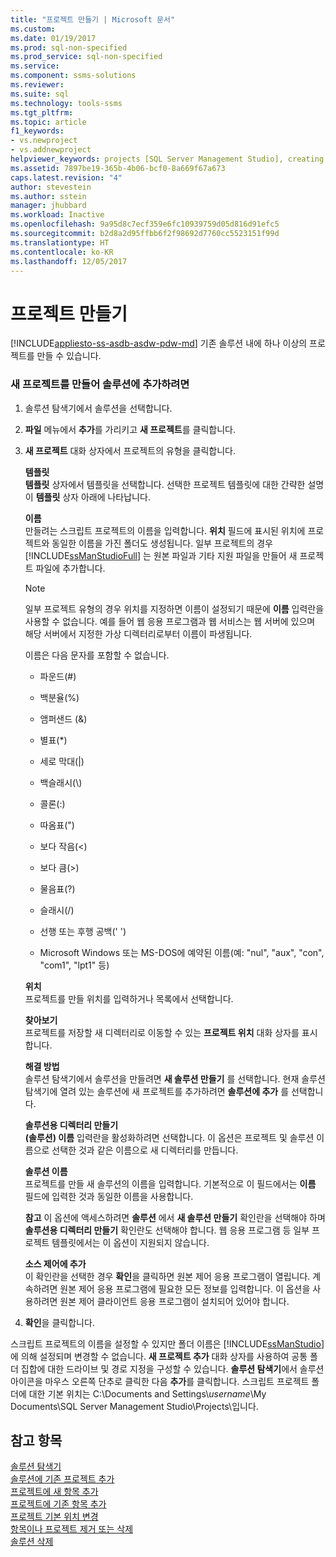 ```yaml
---
title: "프로젝트 만들기 | Microsoft 문서"
ms.custom: 
ms.date: 01/19/2017
ms.prod: sql-non-specified
ms.prod_service: sql-non-specified
ms.service: 
ms.component: ssms-solutions
ms.reviewer: 
ms.suite: sql
ms.technology: tools-ssms
ms.tgt_pltfrm: 
ms.topic: article
f1_keywords:
- vs.newproject
- vs.addnewproject
helpviewer_keywords: projects [SQL Server Management Studio], creating
ms.assetid: 7897be19-365b-4b06-bcf0-8a669f67a673
caps.latest.revision: "4"
author: stevestein
ms.author: sstein
manager: jhubbard
ms.workload: Inactive
ms.openlocfilehash: 9a95d8c7ecf359e6fc10939759d05d816d91efc5
ms.sourcegitcommit: b2d8a2d95ffbb6f2f98692d7760cc5523151f99d
ms.translationtype: HT
ms.contentlocale: ko-KR
ms.lasthandoff: 12/05/2017
---
```

# <a name="create-a-project"></a>프로젝트 만들기
[!INCLUDE[appliesto-ss-asdb-asdw-pdw-md](../../includes/appliesto-ss-asdb-asdw-pdw-md.md)] 기존 솔루션 내에 하나 이상의 프로젝트를 만들 수 있습니다.  
  
### <a name="to-create-a-new-project-and-add-it-to-a-solution"></a>새 프로젝트를 만들어 솔루션에 추가하려면  
  
1.  솔루션 탐색기에서 솔루션을 선택합니다.  
  
2.  **파일** 메뉴에서 **추가**를 가리키고 **새 프로젝트**를 클릭합니다.  
  
3.  **새 프로젝트** 대화 상자에서 프로젝트의 유형을 클릭합니다.  
  
    **템플릿**  
    **템플릿** 상자에서 템플릿을 선택합니다. 선택한 프로젝트 템플릿에 대한 간략한 설명이 **템플릿** 상자 아래에 나타납니다.  
  
    **이름**  
    만들려는 스크립트 프로젝트의 이름을 입력합니다. **위치** 필드에 표시된 위치에 프로젝트와 동일한 이름을 가진 폴더도 생성됩니다. 일부 프로젝트의 경우 [!INCLUDE[ssManStudioFull](../../includes/ssmanstudiofull_md.md)] 는 원본 파일과 기타 지원 파일을 만들어 새 프로젝트 파일에 추가합니다.  
  
    > [!NOTE]  
    > 일부 프로젝트 유형의 경우 위치를 지정하면 이름이 설정되기 때문에 **이름** 입력란을 사용할 수 없습니다. 예를 들어 웹 응용 프로그램과 웹 서비스는 웹 서버에 있으며 해당 서버에서 지정한 가상 디렉터리로부터 이름이 파생됩니다.  
  
    이름은 다음 문자를 포함할 수 없습니다.  
  
    -   파운드(#)  
  
    -   백분율(%)  
  
    -   앰퍼샌드 (&)  
  
    -   별표(*)  
  
    -   세로 막대(|)  
  
    -   백슬래시(\\)  
  
    -   콜론(:)  
  
    -   따옴표(")  
  
    -   보다 작음(\<)  
  
    -   보다 큼(>)  
  
    -   물음표(?)  
  
    -   슬래시(/)  
  
    -   선행 또는 후행 공백(' ')  
  
    -   Microsoft Windows 또는 MS-DOS에 예약된 이름(예: "nul", "aux", "con", "com1", "lpt1" 등)  
  
    **위치**  
    프로젝트를 만들 위치를 입력하거나 목록에서 선택합니다.  
  
    **찾아보기**  
    프로젝트를 저장할 새 디렉터리로 이동할 수 있는 **프로젝트 위치** 대화 상자를 표시합니다.  
  
    **해결 방법**  
    솔루션 탐색기에서 솔루션을 만들려면 **새 솔루션 만들기** 를 선택합니다. 현재 솔루션 탐색기에 열려 있는 솔루션에 새 프로젝트를 추가하려면 **솔루션에 추가** 를 선택합니다.  
  
    **솔루션용 디렉터리 만들기**  
    **(솔루션) 이름** 입력란을 활성화하려면 선택합니다. 이 옵션은 프로젝트 및 솔루션 이름으로 선택한 것과 같은 이름으로 새 디렉터리를 만듭니다.  
  
    **솔루션 이름**  
    프로젝트를 만들 새 솔루션의 이름을 입력합니다. 기본적으로 이 필드에서는 **이름** 필드에 입력한 것과 동일한 이름을 사용합니다.  
  
    **참고** 이 옵션에 액세스하려면 **솔루션** 에서 **새 솔루션 만들기** 확인란을 선택해야 하며 **솔루션용 디렉터리 만들기** 확인란도 선택해야 합니다. 웹 응용 프로그램 등 일부 프로젝트 템플릿에서는 이 옵션이 지원되지 않습니다.  
  
    **소스 제어에 추가**  
    이 확인란을 선택한 경우 **확인**을 클릭하면 원본 제어 응용 프로그램이 열립니다. 계속하려면 원본 제어 응용 프로그램에 필요한 모든 정보를 입력합니다. 이 옵션을 사용하려면 원본 제어 클라이언트 응용 프로그램이 설치되어 있어야 합니다.  
  
4.  **확인**을 클릭합니다.  
  
스크립트 프로젝트의 이름을 설정할 수 있지만 폴더 이름은 [!INCLUDE[ssManStudio](../../includes/ssmanstudio_md.md)] 에 의해 설정되며 변경할 수 없습니다. **새 프로젝트 추가** 대화 상자를 사용하여 공통 폴더 집합에 대한 드라이브 및 경로 지정을 구성할 수 있습니다. **솔루션 탐색기**에서 솔루션 아이콘을 마우스 오른쪽 단추로 클릭한 다음 **추가**를 클릭합니다. 스크립트 프로젝트 폴더에 대한 기본 위치는 C:\Documents and Settings\\*username*\My Documents\SQL Server Management Studio\Projects\\입니다.  
  
## <a name="see-also"></a>참고 항목  
[솔루션 탐색기](../../ssms/solution/solution-explorer.md)  
[솔루션에 기존 프로젝트 추가](../../ssms/solution/add-an-existing-project-to-a-solution.md)  
[프로젝트에 새 항목 추가](../../ssms/solution/add-new-items-to-a-project.md)  
[프로젝트에 기존 항목 추가](../../ssms/solution/add-existing-items-to-a-project.md)  
[프로젝트 기본 위치 변경](../../ssms/solution/change-the-default-location-for-projects.md)  
[항목이나 프로젝트 제거 또는 삭제](../../ssms/solution/remove-or-delete-an-item-or-project.md)  
[솔루션 삭제](../../ssms/solution/delete-a-solution.md)  
  
